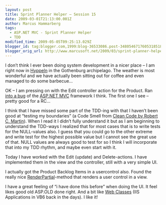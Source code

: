```yaml
---
layout: post
title: Sprint Planner Helper – Session 15
date: 2009-03-01T21:13:00.001Z
author: Marcus Hammarberg
tags:
  - ASP.NET MVC - Sprint Planner Helper
  - TDD
modified_time: 2009-05-05T09:25:13.029Z
blogger_id: tag:blogger.com,1999:blog-36533086.post-3480546717605318518
blogger_orig_url: http://www.marcusoft.net/2009/03/sprint-planner-helper-session-15.html
---
```



I don’t think I ever been doing system development in a nicer place – I
am right now in <a href="http://www.hitta.se/LargeMap.aspx?var=Hyppeln"
target="_blank">Hyppeln</a> in the Gothenburg archipelago. The weather
is most wonderful and we have actually been sitting out for coffee and
even managed to do some barbecue…

OK – I am pressing on with the Edit controller action for the Product.
Ran <a
href="http://www.marcusoft.net/2009/03/aspnet-mvc-running-transformation-error.html"
target="_blank">into a bug</a> of the
<a href="http://www.asp.net/mvc/" target="_blank">ASP.NET MVC</a>
framework I think. The first one I see – pretty good for a RC…

I think that I have missed some part of the TDD-ing with that I haven’t
been good at “testing my boundaries” (a Code Smell from <a
href="http://www.amazon.com/Clean-Code-Handbook-Software-Craftsmanship/dp/0132350882"
target="_blank">Clean Code by Robert C. Martin</a>). When I read it I
didn’t fully understand it but as I am beginning to understand the
TDD-ways I realized that for most cases that is to write tests for the
NULL-values also. I guess that you could go to the other extreme and
write test for the highest possible value but I cannot see the great use
of that. NULL values are always good to test for so I think I will
incorporate that into my TDD rhythm, and maybe even start with it.

Today I have worked with the Edit (update) and Delete-actions. I have
implemented them in the view and the controller, still with a very
simple UI.

I actually got the Product Backlog Items in a usercontrol also. Found
the really nice <a
href="http://devlicio.us/blogs/derik_whittaker/archive/2008/11/24/renderpartial-vs-renderaction.aspx"
target="_blank">RenderPartial</a>-method that renders a user control in
a view.

I have a great feeling of “i have done this before” when doing the UI.
It feel likes good old ASP.OLD done right. And a bit like
<a href="http://www.avdf.com/oct98/art_id003.html" target="_blank">Web
Classes</a> (IIS Applications in VB6 back in the days). I like it!
